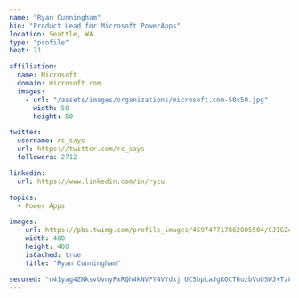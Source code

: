 ```yaml
---
name: "Ryan Cunningham"
bio: "Product Lead for Microsoft PowerApps"
location: Seattle, WA
type: "profile"
heat: 71

affiliation:
  name: Microsoft
  domain: microsoft.com
  images:
    - url: "/assets/images/organizations/microsoft.com-50x50.jpg"
      width: 50
      height: 50

twitter:
  username: rc_says
  url: https://twitter.com/rc_says
  followers: 2712

linkedin:
  url: https://www.linkedin.com/in/rycu

topics:
  - Power Apps

images:
  - url: https://pbs.twimg.com/profile_images/459747717862805504/CJIGZejd_400x400.png
    width: 400
    height: 400
    isCached: true
    title: "Ryan Cunningham"

secured: "n41yag4ZNksvUvnyPxRQh4kNVPY4VYdxjrUC5bpLaJgKOCT6uzbVuUSWJ+Tz86lwzWI9JMJdQahXu62wK3ee1f3d9taHza71+8hZxTkJvM6LYgS79rIqxOPkQ13emcX8vmKyUTXet7X6+oKb3ZiJPC8hrjsmi0XmZ8TocHKNNOkAqPrdEZIUrhuZS5Or2FhKpQlnWEqJ+tjVKfvi8LVqmCvLIcHsgg+aDVANk6Pe/LPP0jWC5KpuG8nsjjLlGZKw+vxwMEXiQKaMX9RRJDcO/4t1LMTeFqRtqDl6IUR/99M3pvm8BcdXTvIpAX9umZVAJlz1v3JYcNQW0copFauq/TQgT5F/cOGbDdgoe1o5V+hxYAkQC7qTOZOH4OSEy7d1X48m7aIbebtj6gz7CHwSG12e1tGPspG4uTpwQfUvP0k=;cSWJt86IG8rlgMnMpgHl6A=="
---
```


